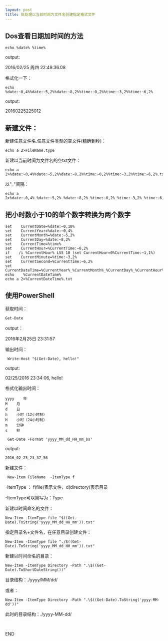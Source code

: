 ```yaml
---
layout: post
title: 批处理以当前时间为文件名创建指定格式文件
---
```




## Dos查看日期加时间的方法

``` 
echo %date% %time%
```

output:

2016/02/25 周四 22:49:36.08



格式化一下：

``` 
echo %date:~0,4%%date:~5,2%%date:~8,2%%time:~0,2%%time:~3,2%%time:~6,2%
```

output:

20160225225012



## 新建文件：

新建任意文件名.任意文件类型的空文件(精确到秒)：

``` 
echo a 2>FileName.type
```

新建以当前时间为文件名的空txt文件：

``` 
echo a 2>%date:~0,4%%date:~5,2%%date:~8,2%%time:~0,2%%time:~3,2%%time:~6,2%.txt
```

以"_"间隔：

``` 
echo a 2>%date:~0,4%_%date:~5,2%_%date:~8,2%_%time:~0,2%_%time:~3,2%_%time:~6,2%.txt
```



## 把小时数小于10的单个数字转换为两个数字

``` 
set    CurrentDate=%date:~0,10%
set    CurrentYear=%date:~0,4%
set    CurrentMonth=%date:~5,2%
set    CurrentDay=%date:~8,2%
set    CurrentTime=%time%
set    CurrentHour=%CurrentTime:~0,2%
if    /i %CurrentHour% LSS 10 (set CurrentHour=0%CurrentTime:~1,1%)
set    CurrentMinute=%time:~3,2%
set    CurrentSecond=%CurrentTime:~6,2%
set    CurrentDateTime=%CurrentYear%_%CurrentMonth%_%CurrentDay%_%CurrentHour%_%CurrentMinute%_%CurrentSecond%
echo    %CurrentDateTime%
echo a 2>%CurrentDateTime%.txt
```



## 使用PowerShell

获取时间：

``` 
Get-Date
```

output：

2016年2月25日 23:31:57



输出时间：

``` 
 Write-Host "$(Get-Date), hello!"
```

output:

02/25/2016 23:34:06, hello!



格式化输出时间：

``` 
yyyy    年
M    月
d    日
h    小时（12小时制）
H    小时（24小时制）
m    分钟
s    秒
```

``` 
 Get-Date -Format 'yyyy_MM_dd_HH_mm_ss'
```

output:

``` 
2016_02_25_23_37_56
```



新建文件：

``` 
 New-Item FileName  -ItemType f
```

-ItemType ： f(file)表示文件，d(directory)表示目录

-ItemType可以简写为：Type



新建以时间命名的文件：

``` 
New-Item -ItemType file "$((Get-Date).ToString('yyyy_MM_dd_HH_mm')).txt"
```



指定目录名+文件名，在任意目录创建文件：

``` 
New-Item -ItemType file "./$((Get-Date).ToString('yyyy_MM_dd_HH_mm')).txt"
```



新建以时间命名的目录：

``` 
New-Item -ItemType Directory -Path ".\$((Get-Date).ToShortDateString())"
```

目录结构：./yyyy/MM/dd/

或者：

``` 
New-Item -ItemType Directory -Path ".\$((Get-Date).ToString('yyyy-MM-dd'))"
```

此时的目录结构：./yyyy-MM-dd/

​

END


